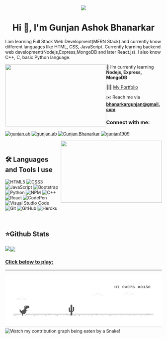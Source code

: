 <!--- ### - 👋 Hi, I’m @gunjan1909
### - 👀 I’m interested in web development and competitive coding
### - 🌱 I’m currently learning backend web development(nodejs, express etc.)
### - 📫 How to reach me:- [MY PORTFOLIO](https://gunjan1909.github.io/PORTFOLIO/) --->

<!---
gunjan1909/gunjan1909 is a ✨ special ✨ repository because its `README.md` (this file) appears on your GitHub profile.
You can click the Preview link to take a look at your changes.
--->



<div align="center">
<img src="https://user-images.githubusercontent.com/42115530/92640221-9728ca00-f2fa-11ea-8994-c72b26e937de.gif" align="center"/>
</div>

<h1 align="center">Hi 👋, I'm Gunjan Ashok Bhanarkar</h1>
<p> I am learning Full Stack Web Development(MERN Stack) and currently know different languages like HTML, CSS, JavaScript. Currently learning backend web development(Nodejs,Express,MongoDB and later React.js). I also know C++, C, basic Python language. </p>
<img align="left" height="200" width="325" alt="" src="https://i.pinimg.com/originals/e4/26/70/e426702edf874b181aced1e2fa5c6cde.gif" />

 📕   I’m currently learning **Nodejs, Express, MongoDB** 
   <br>

 👨‍💻  [My Portfolio](https://gunjan1909.github.io/PORTFOLIO/) 
  <br>

 ✉️   Reach me via **bhanarkargunjan@gmail.com** 
 
<h3 align="left">Connect with me:</h3>
<p align="left">
<a href="https://www.instagram.com/gunjan.ab/" target="blank"><img align="center" src="https://raw.githubusercontent.com/rahuldkjain/github-profile-readme-generator/master/src/images/icons/Social/instagram.svg" alt="gunjan.ab" height="30" width="40" /></a>
<a href="https://wa.me/919324561979" target="blank"><img align="center" src="https://raw.githubusercontent.com/rahuldkjain/github-profile-readme-generator/master/src/images/icons/Social/whatsapp.svg" alt="gunjan.ab" height="30" width="40" /></a>
<a href="https://www.linkedin.com/in/gunjan-bhanarkar-313b16201/" target="blank"><img align="center" src="https://raw.githubusercontent.com/rahuldkjain/github-profile-readme-generator/master/src/images/icons/Social/linked-in-alt.svg" alt="Gunjan Bhanarkar" height="30" width="40" /></a>
<a href="https://github.com/gunjan1909" target="blank"><img align="center" src="https://cdns.iconmonstr.com/wp-content/assets/preview/2012/240/iconmonstr-github-1.png" alt="gunjan1909" height="30" width="40" /></a>
</p>
 <img align="right" height="200" width="325" alt="" src="https://cdn.dribbble.com/users/1162077/screenshots/5403918/focus-animation.gif" />

<br /> 
<p align="left">
<h2><b>🛠 Languages and Tools I use </b></h2>

  
  
![HTML5](https://img.shields.io/badge/html5-040E2C?style=for-the-badge&logo=html5&logoColor=white)
![CSS3](https://img.shields.io/badge/css3-040E2C?style=for-the-badge&logo=css3&logoColor=white)
![JavaScript](https://img.shields.io/badge/javascript-040E2C?style=for-the-badge&logo=javascript&logoColor=%23F7DF1E)
![Bootstrap](https://img.shields.io/badge/bootstrap-040E2C?style=for-the-badge&logo=bootstrap&logoColor=white)
![Python](https://img.shields.io/badge/python-040E2C?style=for-the-badge&logo=python&logoColor=ffdd54)
![NPM](https://img.shields.io/badge/NPM-040E2C?style=for-the-badge&logo=npm&logoColor=white)
![C++](https://img.shields.io/badge/c++-040E2C?style=for-the-badge&logo=c&logoColor=white)
![React](https://img.shields.io/badge/react-040E2C?style=for-the-badge&logo=react&logoColor=%2361DAFB)
![CodePen](https://img.shields.io/badge/CodePen-040E2C?style=for-the-badge&logo=codepen&logoColor=black)
![Visual Studio Code](https://img.shields.io/badge/Visual%20Studio%20Code-040E2C?style=for-the-badge&logo=visual-studio-code&logoColor=white)
![Git](https://img.shields.io/badge/git-040E2C?style=for-the-badge&logo=git&logoColor=white)
![GitHub](https://img.shields.io/badge/github-040E2C?style=for-the-badge&logo=github&logoColor=white)
![Heroku](https://img.shields.io/badge/heroku-040E2C?style=for-the-badge&logo=heroku&logoColor=white)
</p>
<br />
<h2><b>⭐Github Stats</b></h2> 

<a align="center" href="https://github.com/gunjan1909/gunjan1909">
  <img align="left" src="https://github-readme-stats.vercel.app/api?username=gunjan1909&show_icons=true&theme=algolia&repo=gunjan1909" />
    <img align="center" src="https://github-readme-stats.vercel.app/api/top-langs/?username=gunjan1909&show_icons=true&theme=algolia&repo=gunjan1909" />
 </p>
 <h3 align="left">Click below to play:</h3><hr>
<a target="_blank" href="https://gunjan1909.github.io/dino-game-clone/"> 

 <img src="https://raw.githubusercontent.com/praveenscience/praveenscience/master/dino.gif"/></a>
 ![Watch my contribution graph being eaten by a Snake!](https://raw.githubusercontent.com/praveenscience/praveenscience/master/soc/snake.svg)
